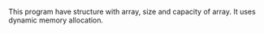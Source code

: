 This program have structure with array, size and capacity of array. It uses dynamic memory allocation.
